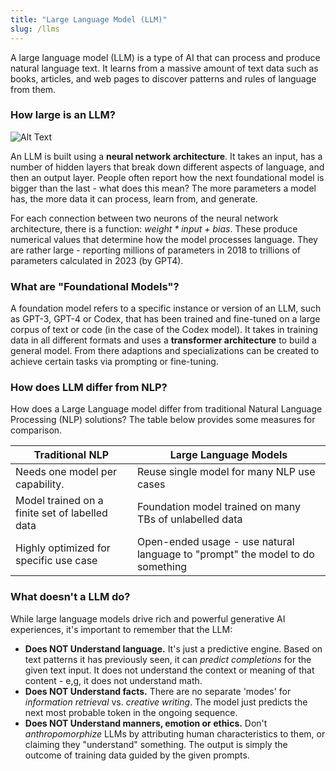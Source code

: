 ```yaml
---
title: "Large Language Model (LLM)"
slug: /llms
---
```


A large language model (LLM) is a type of AI that can process and produce natural language text. It learns from a massive amount of text data such as books, articles, and web pages to discover patterns and rules of language from them. 

### How large is an LLM?
![Alt Text](../images/llm-001.png)

An LLM is built using a **neural network architecture**. It takes an input, has a number of hidden layers that break down different aspects of language, and then an output layer. People often report how the next foundational model is bigger than the last - what does this mean? The more parameters a model has, the more data it can process, learn from, and generate. 

For each connection between two neurons of the neural network architecture, there is a function: _weight * input + bias_.  These produce numerical values that determine how the model processes language. They are rather large - reporting millions of parameters in 2018 to trillions of parameters calculated in 2023 (by GPT4).

### What are "Foundational Models"?
A foundation model refers to a specific instance or version of an LLM, such as GPT-3, GPT-4 or Codex, that has been trained and fine-tuned on a large corpus of text or code (in the case of the Codex model). It takes in training data in all different formats and uses a **transformer architecture** to build a general model. From there adaptions and specializations can be created to achieve certain tasks via prompting or fine-tuning.

### How does LLM differ from NLP?

How does a Large Language model differ from traditional Natural Language Processing (NLP) solutions? The table below provides some measures for comparison.

Traditional NLP | Large Language Models	
| --- | --- |
Needs one model per capability.  | Reuse single model for many NLP use cases	
Model trained on a finite set of labelled data | Foundation model trained on many TBs of unlabelled data	
Highly optimized for specific use case | Open-ended usage - use natural language to "prompt" the model to do something	


### What doesn't a LLM do?

While large language models drive rich and powerful generative AI experiences, it's important to remember that the LLM:

- **Does NOT Understand language.** It's just a predictive engine. Based on text patterns it has previously seen, it can _predict completions_ for the given text input. It does not understand the context or meaning of that content - e,g, it does not understand math.
- **Does NOT Understand facts.** There are no separate 'modes' for _information retrieval_ vs. _creative writing_. The model just predicts the next most probable token in the ongoing sequence.
- **Does NOT Understand manners, emotion or ethics.** Don't _anthropomorphize_ LLMs by attributing human characteristics to them, or claiming they "understand" something. The output is simply the outcome of training data guided by the given prompts.
